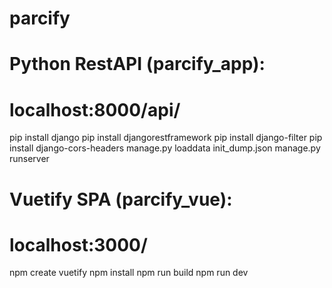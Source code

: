 # parcify

# Python RestAPI (parcify_app):
# localhost:8000/api/ #
pip install django
pip install djangorestframework
pip install django-filter
pip install django-cors-headers
manage.py loaddata init_dump.json
manage.py runserver
# Vuetify SPA (parcify_vue):
# localhost:3000/ #
npm create vuetify
npm install
npm run build
npm run dev
